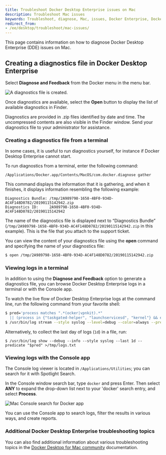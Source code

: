 ```yaml
---
title: Troubleshoot Docker Desktop Enterprise issues on Mac
description: Troubleshoot Mac issues
keywords: Troubleshoot, diagnose, Mac, issues, Docker Enterprise, Docker Desktop, Enterprise
redirect_from:
- /ee/desktop/troubleshoot/mac-issues/
---
```


This page contains information on how to diagnose Docker Desktop Enterprise (DDE) issues on Mac.

## Creating a diagnostics file in Docker Desktop Enterprise

Select **Diagnose and Feedback** from the Docker menu in the menu bar.

![A diagnostics file is created.](../images/diagnose-mac.png)

Once diagnostics are available, select the **Open** button to display the list of available diagnostics in Finder.

Diagnostics are provided in .zip files identified by date and time. The uncompressed contents are also visible in the Finder window. Send your diagnostics file to your administrator for assistance.

### Creating a diagnostics file from a terminal

In some cases, it is useful to run diagnostics yourself, for instance if Docker Desktop Enterprise cannot start.

To run diagnostics from a terminal, enter the following command:

```
/Applications/Docker.app/Contents/MacOS/com.docker.diagnose gather
```

This command displays the information that it is gathering, and when it finishes, it displays information resembling the following example:

```
Diagnostics Bundle: /tmp/2A989798-1658-4BF0-934D-AC4F148D0782/20190115142942.zip
Diagnostics ID:     2A989798-1658-4BF0-934D-AC4F148D0782/20190115142942
```

The name of the diagnostics file is displayed next to “Diagnostics Bundle” (`/tmp/2A989798-1658-4BF0-934D-AC4F148D0782/20190115142942.zip` in this example). This is the file that you attach to the support ticket.

You can view the content of your diagnostics file using the **open** command and specifying the name of your diagnostics file:

```sh
$ open /tmp/2A989798-1658-4BF0-934D-AC4F148D0782/20190115142942.zip
```

### Viewing logs in a terminal

In addition to using the **Diagnose and Feedback** option to generate a diagnostics file, you can
browse Docker Desktop Enterprise logs in a terminal or with the Console app.

To watch the live flow of Docker Desktop Enterprise logs at the command line, run the following command from
your favorite shell:

```bash
$ pred='process matches ".*(ocker|vpnkit).*"
  || (process in {"taskgated-helper", "launchservicesd", "kernel"} && eventMessage contains[c] "docker")'
$ /usr/bin/log stream --style syslog --level=debug --color=always --predicate "$pred"
```

Alternatively, to collect the last day of logs (`1d`) in a file, run:

```
$ /usr/bin/log show --debug --info --style syslog --last 1d --predicate "$pred" >/tmp/logs.txt
```

### Viewing logs with the Console app

The Console log viewer is located in `/Applications/Utilities`; you can search for it with Spotlight Search.

In the Console window search bar, type
`docker` and press Enter. Then select **ANY** to expand the drop-down list next to your 'docker' search entry, and select **Process**.

![Mac Console search for Docker app](../images/console.png)

You can use the Console app to search logs, filter the results in various
ways, and create reports.

### Additional Docker Desktop Enterprise troubleshooting topics

You can also find additional information about various troubleshooting topics in the [Docker Desktop for Mac community](../../../docker-for-mac/troubleshoot.md) documentation.
